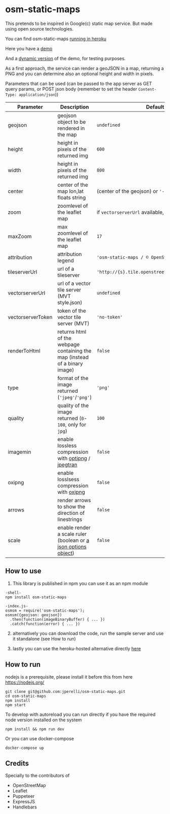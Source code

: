 # osm-static-maps

This pretends to be inspired in Google(c) static map service. But made using open source technologies.

You can find osm-static-maps [running in heroku](http://osm-static-maps.herokuapp.com/ "Fabulous!")

Here you have a [demo](http://osm-static-maps.herokuapp.com/?geojson=[{"type":"Feature","properties":{"party":"Republican"},"geometry":{"type":"Polygon","coordinates":[[[-104.05,48.99],[-97.22,48.98],[-96.58,45.94],[-104.03,45.94],[-104.05,48.99]]]}},{"type":"Feature","properties":{"party":"Democrat"},"geometry":{"type":"Polygon","coordinates":[[[-109.05,41.00],[-102.06,40.99],[-102.03,36.99],[-109.04,36.99],[-109.05,41.00]]]}}]&height=300&width=300 "Just what I wanted!")

And a [dynamic version](http://osm-static-maps.herokuapp.com/dynamic?geojson=[{"type":"Feature","properties":{"party":"Republican"},"geometry":{"type":"Polygon","coordinates":[[[-104.05,48.99],[-97.22,48.98],[-96.58,45.94],[-104.03,45.94],[-104.05,48.99]]]}},{"type":"Feature","properties":{"party":"Democrat"},"geometry":{"type":"Polygon","coordinates":[[[-109.05,41.00],[-102.06,40.99],[-102.03,36.99],[-109.04,36.99],[-109.05,41.00]]]}}]&height=300&width=300 "Wow it gets even better!!") of the demo, for testing purposes.

As a first approach, the service can render a geoJSON in a map, returning a PNG and you can determine also an optional height and width in pixels.

Parameters that can be used (can be passed to the app server as GET query params, or POST json body (remember to set the header `Content-Type: application/json`))

| Parameter | Description | Default Value |
| ---- | ---- | ---- |
| geojson | geojson object to be rendered in the map | `undefined` |
| height | height in pixels of the returned img | `600` |
| width | height in pixels of the returned img | `800` |
| center | center of the map lon,lat floats string | (center of the geojson) or `'-57.9524339,-34.921779'` |
| zoom | zoomlevel of the leaflet map | if `vectorserverUrl` available, use `12` else `20` |
| maxZoom | max zoomlevel of the leaflet map | `17` |
| attribution | attribution legend | `'osm-static-maps / © OpenStreetMap contributors'` |
| tileserverUrl | url of a tileserver | `'http://{s}.tile.openstreetmap.org/{z}/{x}/{y}.png'` |
| vectorserverUrl | url of a vector tile server (MVT style.json) | `undefined` |
| vectorserverToken | token of the vector tile server (MVT) | `'no-token'` |
| renderToHtml | returns html of the webpage containing the map (instead of a binary image) | `false` |
| type | format of the image returned (`'jpeg'`/`'png'`) | `'png'` |
| quality | quality of the image returned (`0`-`100`, only for `jpg`) | `100` |
| imagemin | enable lossless compression with [optipng](https://github.com/imagemin/imagemin-optipng) / [jpegtran](https://github.com/imagemin/imagemin-jpegtran) | `false` |
| oxipng | enable losslsess compression with [oxipng](https://github.com/shssoichiro/oxipng) | `false` |
| arrows | render arrows to show the direction of linestrings | `false` |
| scale | enable render a scale ruler (boolean or [a json options object](https://leafletjs.com/reference-1.6.0.html#control-scale-option)) | `false` |

## How to use

1. This library is published in npm you can use it as an npm module

  ```
  -shell-
  npm install osm-static-maps

  -index.js-
  osmsm = require('osm-static-maps');
  osmsm({geojson: geojson})
    .then(function(imageBinaryBuffer) { ... })
    .catch(function(error) { ... })
  ```

2. alternatively you can download the code, run the sample server and use it standalone (see How to run)

3. lastly you can use the heroku-hosted alternative directly [here](http://osm-static-maps.herokuapp.com/ "Awesome!")

## How to run

nodejs is a prerequisite, please install it before this from here https://nodejs.org/
```
git clone git@github.com:jperelli/osm-static-maps.git
cd osm-static-maps
npm install
npm start
```

To develop with autoreload you can run directly if you have the required node version installed on the system

```
npm install && npm run dev
```

Or you can use docker-compose
```
docker-compose up
```

## Credits

Specially to the contributors of

- OpenStreetMap
- Leaflet
- Puppeteer
- ExpressJS
- Handlebars
